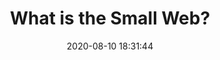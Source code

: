 ---
date: 2020-08-10 18:31:44
link:
  source: pocket
  source_url: https://getpocket.com
  text: What is the Small Web?
  url: https://ar.al/2020/08/07/what-is-the-small-web/
source: pocket
syndicated:
- type: pocket
  url: https://ar.al/2020/08/07/what-is-the-small-web/
- type: mastodon
  url: https://mastodon.technology/users/roytang/statuses/104666550127650536
- type: twitter
  url: https://twitter.com/roytang/statuses/1292893521590902785/
title: What is the Small Web?
---
